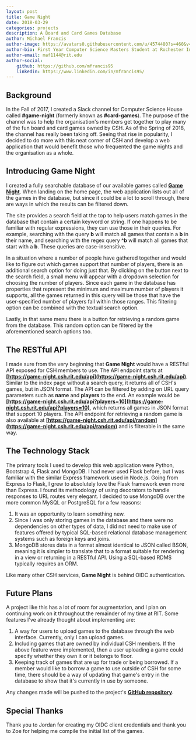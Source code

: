 ```yaml
---
layout: post
title: Game Night
date: 2018-03-29
categories: projects
description: A Board and Card Games Database
author: Michael Francis
author-image: https://avatars0.githubusercontent.com/u/4574480?s=460&v=4
author-bio: First Year Computer Science Masters Student at Rochester Institute of Technology
author-email: maf1144@rit.edu
author-social:
    github: https://github.com/mfrancis95
    linkedin: https://www.linkedin.com/in/mfrancis95/
---
```


## Background

In the Fall of 2017, I created a Slack channel for Computer Science House called **#game-night** (formerly known as **#card-games**). The purpose of the channel was to help the organisation's members get together to play many of the fun board and card games owned by CSH. As of the Spring of 2018, the channel has really been taking off. Seeing that rise in popularity, I decided to do more with this neat corner of CSH and develop a web application that would benefit those who frequented the game nights and the organisation as a whole.

## Introducing Game Night

I created a fully searchable database of our available games called **[Game Night](https://game-night.csh.rit.edu)**. When landing on the home page, the web application lists out all of the games in the database, but since it could be a lot to scroll through, there are ways in which the results can be filtered down.

The site provides a search field at the top to help users match games in the database that contain a certain keyword or string. If one happens to be familiar with regular expressions, they can use those in their queries. For example, searching with the query **b** will match all games that contain a **b** in their name, and searching with the regex query **^b** will match all games that start with a **b**. These queries are case-insensitive.

In a situation where a number of people have gathered together and would like to figure out which games support that number of players, there is an additional search option for doing just that. By clicking on the button next to the search field, a small menu will appear with a dropdown selection for choosing the number of players. Since each game in the database has properties that represent the minimum and maximum number of players it supports, all the games returned in this query will be those that have the user-specified number of players fall within those ranges. This filtering option can be combined with the textual search option.

Lastly, in that same menu there is a button for retrieving a random game from the database. This random option can be filtered by the aforementioned search options too.

## The RESTful API

I made sure from the very beginning that **Game Night** would have a RESTful API exposed for CSH members to use. The API endpoint starts at **[https://game-night.csh.rit.edu/api](https://game-night.csh.rit.edu/api)**. Similar to the index page without a search query, it returns all of CSH's games, but in JSON format. The API can be filtered by adding on URL query parameters such as **name** and **players** to the end. An example would be **[https://game-night.csh.rit.edu/api?players=10](https://game-night.csh.rit.edu/api?players=10)**, which returns all games in JSON format that support 10 players. The API endpoint for retrieving a random game is also available at **[https://game-night.csh.rit.edu/api/random](https://game-night.csh.rit.edu/api/random)** and is filterable in the same way.

## The Technology Stack

The primary tools I used to develop this web application were Python, Bootstrap 4, Flask and MongoDB. I had never used Flask before, but I was familiar with the similar Express framework used in Node.js. Going from Express to Flask, I grew to absolutely love the Flask framework even more than Express. I found its methodology of using decorators to handle responses to URL routes very elegant. I decided to use MongoDB over the more common MySQL or PostgreSQL for a few reasons:

1. It was an opportunity to learn something new.
2. Since I was only storing games in the database and there were no dependencies on other types of data, I did not need to make use of features offered by typical SQL-based relational database management systems such as foreign keys and joins.
3. MongoDB stores data in a format almost identical to JSON called BSON, meaning it is simpler to translate that to a format suitable for rendering in a view or returning in a RESTful API. Using a SQL-based RDMS typically requires an ORM.

Like many other CSH services, **Game Night** is behind OIDC authentication.

## Future Plans

A project like this has a lot of room for augmentation, and I plan on continuing work on it throughout the remainder of my time at RIT. Some features I've already thought about implementing are:

1. A way for users to upload games to the database through the web interface. Currently, only I can upload games.
2. Including games that are owned by individual CSH members. If the above feature were implemented, then a user uploading a game could specify whether they own it or it belongs to floor.
3. Keeping track of games that are up for trade or being borrowed. If a member would like to borrow a game to use outside of CSH for some time, there should be a way of updating that game's entry in the database to show that it's currently in use by someone.

Any changes made will be pushed to the project's **[GitHub repository](https://github.com/mfrancis95/game-night)**.

## Special Thanks

Thank you to Jordan for creating my OIDC client credentials and thank you to Zoe for helping me compile the initial list of the games.